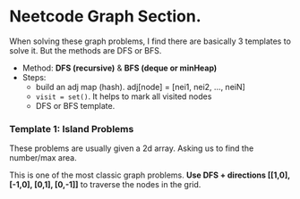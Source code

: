 # Neetcode Graph Section.

When solving these graph problems, I find there are basically 3 templates to solve it. But the methods are DFS or BFS.

* Method: **DFS (recursive)** & **BFS (deque or minHeap)**
* Steps: 
    * build an adj map (hash). adj[node] = [nei1, nei2, ..., neiN]
    * `visit = set()`. It helps to mark all visited nodes
    * DFS or BFS template.

### Template 1: Island Problems
These problems are usually given a 2d array. Asking us to find the number/max area.

This is one of the most classic graph problems. **Use DFS + directions [[1,0], [-1,0], [0,1], [0,-1]]** to traverse the nodes in the grid.